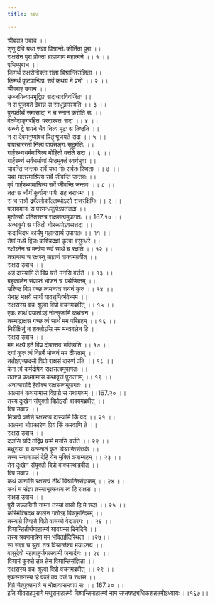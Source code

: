 ```yaml
---
title: १६७

---
```

श्रीवराह उवाच ।।  
शृणु देवि यथा संज्ञा विश्रान्तेः कीर्तिता पुरा ।।  
राक्षसेन पुरा प्रोक्ता ब्राह्मणाय महात्मने ।। १ ।।  
पृथिव्युवाच ।।  
किमर्थं राक्षसेनोक्ता संज्ञा विश्रान्तिसंज्ञिता ।।  
किमर्थं पृष्टवान्विप्रः सर्वं कथय मे प्रभो ।। २ ।।  
श्रीवराह उवाच ।।  
उज्जयिन्यामभूद्विप्रः सदाचारविवर्जितः ।।  
न स पूजयते देवान्न स साधून्नमस्यति ।। ३ ।।  
पुण्यतीर्थं समासाद्य न च स्नानं करोति सः ।।  
वेदवेदाङ्गरहितः परदाररतः सदा ।। ४ ।।  
सन्ध्ये द्वे शयने चैव नित्यं मूढः स तिष्ठति ।।  
न स देवमनुष्यांश्च पितॄन्पूजयते सदा ।। ५ ।।  
पापाचाररतो नित्यं पापसङ्गः सुदुर्मतिः ।।  
गार्हस्थ्यधर्ममाश्रित्य मोहितो वर्त्तते सदा ।। ६ ।।  
गार्हस्थ्यं सर्वधर्माणां श्रेष्ठमुक्तं स्वयंभुवा ।।  
यावन्ति जन्तवः सर्वे यथा गोः सर्वतः स्थिताः ।। ७ ।।  
यथा मातरमाश्रित्य सर्वे जीवन्ति जन्तवः ।।  
एवं गार्हस्थ्यमाश्रित्य सर्वे जीवन्ति जन्तवः ।। ८ ।।  
ततः स चौर्यं कुर्वाणः पापैः सह नराधमः ।।  
स च रात्रौ द्रवँल्लोकाँल्लब्धोऽसौ राजरक्षिभिः ।। ९ ।।  
पलायमानः स परमन्धकूपेऽपतत्तदा ।।  
मृतोऽसौ पतितस्तत्र राक्षसत्वमुपागतः ।। 167.१० ।।  
अन्धकूपे स पतितो घोररूपोऽवसत्तदा ।।  
कदाचिदथ कार्येषु महान्सार्थ उपागतः ।। ११ ।।  
तेषां मध्ये द्विजः कश्चिद्रक्षां कृत्वा वसुन्धरे ।।  
रक्षोघ्नेन च मन्त्रेण सर्वं सार्थं च रक्षति ।। १२ ।।  
तत्रागत्य च रक्षस्तु ब्राह्मणं वाक्यमब्रवीत् ।।  
राक्षस उवाच ।।  
अहं दास्यामि ते विप्र यत्ते मनसि वर्त्तते ।। १३ ।।  
बहुकालेन संप्राप्तं भोजनं च यथेप्सितम् ।।  
उत्तिष्ठ विप्र गच्छ त्वमन्यत्र शयनं कुरु ।। १४ ।।  
येनाहं भक्षये सार्थं यावत्तृप्तिर्भवेन्मम ।।  
राक्षसस्य वचः श्रुत्वा विप्रो वचनमब्रवीत् ।। १५ ।।  
एकः सार्थं प्रयातोऽहं नोत्सृजामि कथंचन ।।  
तस्माद्राक्षस गच्छ त्वं सार्थं मम परिग्रहम् ।। १६ ।।  
निरीक्षितुं न शक्तोऽसि मम मन्त्रबलेन हि ।।  
राक्षस उवाच ।।  
मम भक्ष्ये हते विप्र दोषस्तव भविष्यति ।। १७ ।।  
दयां कुरु त्वं विप्रर्षे भोजनं मम दीयताम् ।।  
ततोऽपृच्छदसौ विप्रो राक्षसं दारुणं प्रति ।। १८ ।।  
केन त्वं कर्मदोषेण राक्षसत्वमुपागतः ।।  
ततश्च कथयामास कथावृत्तं पुरातनम् ।। १९ ।।  
अनाचारादि हेतोश्च राक्षसत्वमुपागतः ।।  
आत्मानं कथयामास विप्राग्रे स यथायथम् ।।167.२० ।।  
तस्य दुःखेन संयुक्तो विप्रोऽसौ वाक्यमब्रवीत् ।।  
विप्र उवाच ।।  
मित्रत्वे वर्त्तसे रक्षस्तव दास्यामि किं वद ।। २१ ।।  
आत्मना चोपकारेण प्रियं किं करवाणि ते ।।  
राक्षस उवाच ।।  
ददासि यदि तद्विप्र यन्मे मनसि वर्त्तते ।। २२ ।।  
मथुरायां च यत्स्नातं कृतं विश्रान्तिसंज्ञके ।।  
तच्च स्नानफलं देहि येन मुक्तिं व्रजाम्यहम् ।। २३ ।।  
तेन दुःखेन संयुक्तो विप्रो वाक्यमथाब्रवीत् ।।  
विप्र उवाच ।।  
कथं जानासि रक्षस्त्वं तीर्थं विश्रान्तिसंज्ञकम् ।। २४ ।।  
कथं च संज्ञा तस्याभूत्कथय त्वं हि राक्षस ।।  
राक्षस उवाच ।।  
पुरी उज्जयिनी नाम्ना तस्यां वासो हि मे सदा ।। २५ ।।  
कस्मिंश्चिदथ कालेन गतोऽहं विष्णुमन्दिरम् ।।  
तस्याग्रे तिष्ठते विप्रो वाचको वेदपारगः ।। २६ ।।  
विश्रान्तितीर्थमाहात्म्यं श्रावयन्स दिनेदिने ।।  
तस्य श्रवणमात्रेण मम भक्तिर्हृदिस्थिता ।।२७।।  
सा संज्ञा च श्रुता तत्र विश्रान्तेश्च मयाऽनघ ।।  
वासुदेवो महाबाहुर्जगत्स्वामी जनार्दनः ।। २८ ।।  
विश्रामं कुरुते तत्र तेन विश्रान्तिसंज्ञिता ।।  
राक्षसस्य वचः श्रुत्वा विप्रो वचनमब्रवीत् ।। २९ ।।  
एकस्नानस्य हि फलं तव दत्तं च राक्षस ।।  
विप्रे चेत्युक्तमात्रे च मोक्षावासमवाप सः ।। 167.३० ।।  
इति श्रीवराहपुराणे मथुरामाहात्म्ये विश्रान्तिमाहात्म्यं नाम सप्तषष्ट्यधिकशततमोऽध्यायः ।।१६७।।